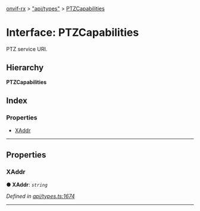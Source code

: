 [onvif-rx](../README.md) > ["api/types"](../modules/_api_types_.md) > [PTZCapabilities](../interfaces/_api_types_.ptzcapabilities.md)

# Interface: PTZCapabilities

PTZ service URI.

## Hierarchy

**PTZCapabilities**

## Index

### Properties

* [XAddr](_api_types_.ptzcapabilities.md#xaddr)

---

## Properties

<a id="xaddr"></a>

###  XAddr

**● XAddr**: *`string`*

*Defined in [api/types.ts:1674](https://github.com/patrickmichalina/onvif-rx/blob/1596479/src/api/types.ts#L1674)*

___

